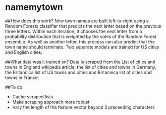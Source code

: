 # namemytown
##How does this work?
New town names are built left-to-right using a Random Forests classifier that predicts the next letter based on the previous three letters. Within each iteration, it chooses the next letter from a probability distribution that is weighted by the votes of the Random Forest ensemble. As well as another letter, this process can also predict that the town name should terminate. Two separate models are trained for US cities and English cities.

##What data was it trained on?
Data is scraped from the List of cities and towns in England wikipedia article, the list of cities and towns in Germany, the Britannica list of US towns and cities and Britannica list of cities and towns in France.

##To do
- Cache scraped lists
- Make scraping approach more robust
- Vary the length of the feature vector beyond 3 preceeding characters